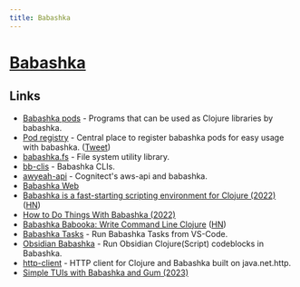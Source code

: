 ```yaml
---
title: Babashka
---
```


# [Babashka](https://github.com/babashka/babashka)

## Links

- [Babashka pods](https://github.com/babashka/pods) - Programs that can be used as Clojure libraries by babashka.
- [Pod registry](https://github.com/babashka/pod-registry) - Central place to register babashka pods for easy usage with babashka. ([Tweet](https://twitter.com/borkdude/status/1494997394550837256))
- [babashka.fs](https://github.com/babashka/fs) - File system utility library.
- [bb-clis](https://github.com/cldwalker/bb-clis) - Babashka CLIs.
- [awyeah-api](https://github.com/grzm/awyeah-api) - Cognitect's aws-api and babashka.
- [Babashka Web](https://babashka.org/)
- [Babashka is a fast-starting scripting environment for Clojure (2022)](https://medium.com/graalvm/babashka-how-graalvm-helped-create-a-fast-starting-scripting-environment-for-clojure-b0fcc38b0746) ([HN](https://news.ycombinator.com/item?id=33909241))
- [How to Do Things With Babashka (2022)](https://presumably.de/how-to-do-things-with-babashka.html)
- [Babashka Babooka: Write Command Line Clojure](https://www.braveclojure.com/quests/babooka/) ([HN](https://news.ycombinator.com/item?id=34261010))
- [Babashka Tasks](https://github.com/ferdinand-beyer/vscode-babashka-tasks) - Run Babashka Tasks from VS-Code.
- [Obsidian Babashka](https://github.com/filipesilva/obsidian-babashka) - Run Obsidian Clojure(Script) codeblocks in Babashka.
- [http-client](https://github.com/babashka/http-client) - HTTP client for Clojure and Babashka built on java.net.http.
- [Simple TUIs with Babashka and Gum (2023)](https://rattlin.blog/bbgum.html)
